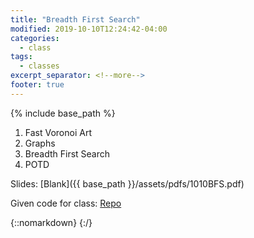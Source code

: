 ```yaml
---
title: "Breadth First Search"
modified: 2019-10-10T12:24:42-04:00
categories:
  - class
tags:
  - classes
excerpt_separator: <!--more-->
footer: true
---
```


{% include base_path %}

1. Fast Voronoi Art
2. Graphs
3. Breadth First Search
3. POTD

<!--more-->

Slides: [Blank]({{ base_path }}/assets/pdfs/1010BFS.pdf)

Given code for class: [Repo](https://github.students.cs.ubc.ca/cpsc203-2019w-t1/LecBFS)

{::nomarkdown}
<object data="{{ base_path }}/assets/pdfs/1010BFS.pdf" width="500" height="500" type='application/pdf'/>
</object>
{:/}

